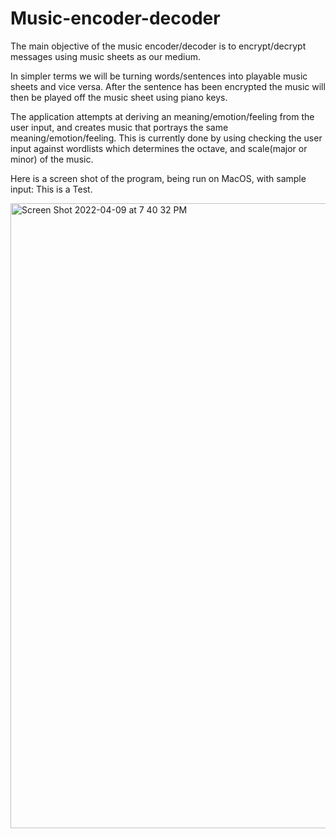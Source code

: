 # Music-encoder-decoder

The main objective of the music encoder/decoder is to encrypt/decrypt messages using music sheets as our medium.

In simpler terms we will be turning words/sentences into playable music sheets and vice versa. After the sentence has been encrypted the music will then be played off the music sheet using piano keys.

The application attempts at deriving an meaning/emotion/feeling from the user input, and creates music that portrays the same meaning/emotion/feeling. This is currently done by using checking the user input against wordlists which determines the octave, and scale(major or minor) of the music.

Here is a screen shot of the program, being run on MacOS, with sample input: This is a Test. 

<img width="1000" alt="Screen Shot 2022-04-09 at 7 40 32 PM" src="https://user-images.githubusercontent.com/71601674/162595163-da1dac67-d080-400a-acec-49b7e6c96a74.png">
